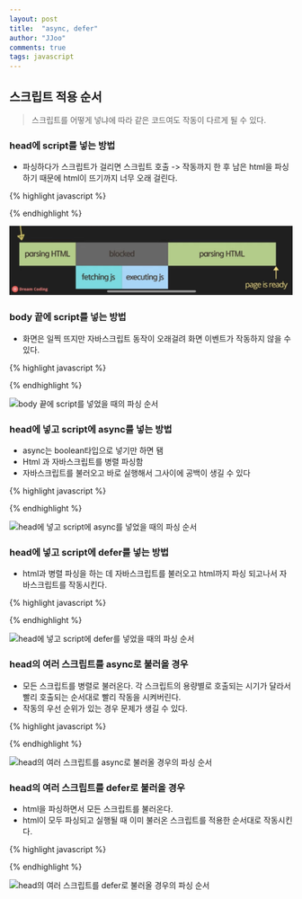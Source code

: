 ```yaml
---
layout: post
title:  "async, defer"
author: "JJoo"
comments: true
tags: javascript
---
```



## 스크립트 적용 순서

> 스크립트를 어떻게 넣냐에 따라 같은 코드여도 작동이 다르게 될 수 있다. 


### head에 script를 넣는 방법 

- 파싱하다가 스크립트가 걸리면 스크립트 호출 -> 작동까지 한 후 남은 html을 파싱하기 때문에 html이 뜨기까지 너무 오래 걸린다.


{% highlight javascript %}
<!DOCTYPE html>
<html lang="en">
  <head>
    <meta charset="UTF-8"/>
    <title>Document</title>
    <script src="main.js"></script>
  </head>
  <body></body>
</html>
{% endhighlight %}

![head에 script를 넣었을 때의 파싱 순서](/images/head_script.png "head에 script를 넣었을 때의 파싱 순서")


### body 끝에 script를 넣는 방법

- 화면은 일찍 뜨지만 자바스크립트 동작이 오래걸려 화면 이벤트가 작동하지 않을 수 있다.


{% highlight javascript %}
<!DOCTYPE html>
<html lang="en">
  <head>
    <meta charset="UTF-8"/>
    <title>Document</title>
  </head>
  <body>
    <div></div>
    <script src="main.js"></script>
  </body>
</html>
{% endhighlight %}

![body 끝에 script를 넣었을 때의 파싱 순서](JJooStudy.github.io/images/body_script.png "body 끝에 script를 넣었을 때의 파싱 순서")


### head에 넣고 script에 async를 넣는 방법

- async는 boolean타입으로 넣기만 하면 됌
- Html 과 자바스크립트를 병렬 파싱함
- 자바스크립트를 불러오고 바로 실행해서 그사이에 공백이 생길 수 있다


{% highlight javascript %}
<!DOCTYPE html>
<html lang="en">
  <head>
    <meta charset="UTF-8"/>
    <title>Document</title>
    <script async src="main.js"></script>
  </head>
  <body>
    <div></div>
  </body>
</html>
{% endhighlight %}

![head에 넣고 script에 async를 넣었을 때의 파싱 순서](JJooStudy.github.io/images/head_async_script.png "head에 넣고 script에 async를 넣었을 때의 파싱 순서")


### head에 넣고 script에 defer를 넣는 방법

- html과 병렬 파싱을 하는 데 자바스크립트를 불러오고 html까지 파싱 되고나서 자바스크립트를 작동시킨다.


{% highlight javascript %}
<!DOCTYPE html>
<html lang="en">
  <head>
    <meta charset="UTF-8"/>
    <title>Document</title>
    <script defer src="main.js"></script>
  </head>
  <body>
    <div></div>
  </body>
</html>
{% endhighlight %}

![head에 넣고 script에 defer를 넣었을 때의 파싱 순서](JJooStudy.github.io/images/head_defer_script.png "head에 넣고 script에 defer를 넣었을 때의 파싱 순서")


### head의 여러 스크립트를 async로 불러올 경우 

- 모든 스크립트를 병렬로 불러온다. 각 스크립트의 용량별로 호출되는 시기가 달라서 빨리 호출되는 순서대로 빨리 작동을 시켜버린다.
- 작동의 우선 순위가 있는 경우 문제가 생길 수 있다. 


{% highlight javascript %}
<!DOCTYPE html>
<html lang="en">
  <head>
    <meta charset="UTF-8"/>
    <title>Document</title>
    <script async src="a.js"></script>
    <script async src="b.js"></script>
    <script async src="c.js"></script>
  </head>
  <body>
    <div></div>
  </body>
</html>
{% endhighlight %}

![head의 여러 스크립트를 async로 불러올 경우의 파싱 순서](JJooStudy.github.io/images/head_async_multi_script.png "head의 여러 스크립트를 async로 불러올 경우의 파싱 순서")


### head의 여러 스크립트를 defer로 불러올 경우 

- html을 파싱하면서 모든 스크립트를 불러온다.
- html이 모두 파싱되고 실행될 때 이미 불러온 스크립트를 적용한 순서대로 작동시킨다.

{% highlight javascript %}
<!DOCTYPE html>
<html lang="en">
  <head>
    <meta charset="UTF-8"/>
    <title>Document</title>
    <script defer src="a.js"></script>
    <script defer src="b.js"></script>
    <script defer src="c.js"></script>
  </head>
  <body>
    <div></div>
  </body>
</html>
{% endhighlight %}

![head의 여러 스크립트를 defer로 불러올 경우의 파싱 순서](JJooStudy.github.io/images/head_defer_multi_script.png "head의 여러 스크립트를 defer로 불러올 경우의 파싱 순서")


